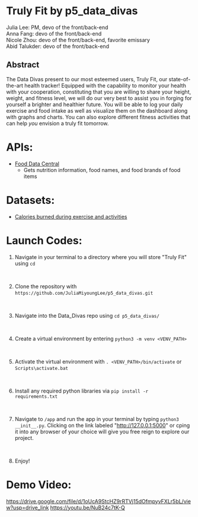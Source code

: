 # Truly Fit by p5_data_divas
Julia Lee: PM, devo of the front/back-end    
Anna Fang: devo of the front/back-end  
Nicole Zhou: devo of the front/back-end, favorite emissary  
Abid Talukder: devo of the front/back-end  

## Abstract
The Data Divas present to our most esteemed users, Truly Fit, our state-of-the-art health tracker! Equipped with the capability to monitor your health with your cooperation, constituting that you are willing to share your height, weight, and fitness level, we will do our very best to assist you in forging for yourself a brighter and healthier future. You will be able to log your daily exercise and food intake as well as visualize them on the dashboard along with graphs and charts. You can also explore different fitness activities that can help *you* envision a truly fit tomorrow. 

# APIs: 
* <a href = https://github.com/stuy-softdev/notes-and-code/blob/main/api_kb/411_on_FoodDataCentral.md> Food Data Central</a>
    - Gets nutrition information, food names, and food brands of food items

# Datasets: 
* <a href="https://www.kaggle.com/datasets/aadhavvignesh/calories-burned-during-exercise-and-activities">Calories burned during exercise and activities</a>

# Launch Codes:
1. Navigate in your terminal to a directory where you will store "Truly Fit" using ```cd```
<br>

2. Clone the repository with ```https://github.com/JuliaMiyoungLee/p5_data_divas.git```

<br>

3. Navigate into the Data_Divas repo using ```cd p5_data_divas/```
<br>

4. Create a virtual environment by entering ```python3 -m venv <VENV_PATH>```
<br>

5. Activate the virtual environment with ```. <VENV_PATH>/bin/activate``` or ```Scripts\activate.bat```
<br> 

6. Install any required python libraries via ```pip install -r requirements.txt```
<br> 

7. Navigate to ```/app``` and run the app in your terminal by typing ```python3 __init__.py```. Clicking on the link labeled "http://127.0.0.1:5000" or cping it into any browser of your choice will give you free reign to explore our project. 
<br> 

8. Enjoy! 

# Demo Video:
https://drive.google.com/file/d/1oUcA9StcHZ9rRTVj15dOfmpyvFXLr5bL/view?usp=drive_link
https://youtu.be/NuB24c7tK-Q
